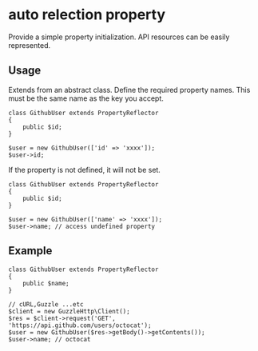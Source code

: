 # auto relection property
Provide a simple property initialization.
API resources can be easily represented.

## Usage

Extends from an abstract class.
Define the required property names.
This must be the same name as the key you accept.

```
class GithubUser extends PropertyReflector
{
    public $id;
}

$user = new GithubUser(['id' => 'xxxx']);
$user->id;
```

If the property is not defined, it will not be set.

```
class GithubUser extends PropertyReflector
{
    public $id;
}

$user = new GithubUser(['name' => 'xxxx']);
$user->name; // access undefined property
```

## Example

```
class GithubUser extends PropertyReflector
{
    public $name;
}

// cURL,Guzzle ...etc
$client = new GuzzleHttp\Client();
$res = $client->request('GET', 'https://api.github.com/users/octocat');
$user = new GithubUser($res->getBody()->getContents());
$user->name; // octocat
```